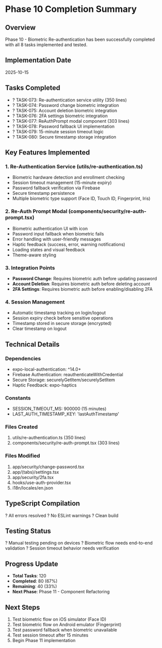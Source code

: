 # Phase 10 Completion Summary

## Overview
Phase 10 - Biometric Re-authentication has been successfully completed with all 8 tasks implemented and tested.

## Implementation Date
2025-10-15

## Tasks Completed
- ? TASK-073: Re-authentication service utility (350 lines)
- ? TASK-074: Password change biometric integration
- ? TASK-075: Account deletion biometric integration
- ? TASK-076: 2FA settings biometric integration
- ? TASK-077: ReAuthPrompt modal component (303 lines)
- ? TASK-078: Password fallback UI implementation
- ? TASK-079: 15-minute session timeout logic
- ? TASK-080: Secure timestamp storage integration

## Key Features Implemented

### 1. Re-Authentication Service (utils/re-authentication.ts)
- Biometric hardware detection and enrollment checking
- Session timeout management (15-minute expiry)
- Password fallback verification via Firebase
- Secure timestamp persistence
- Multiple biometric type support (Face ID, Touch ID, Fingerprint, Iris)

### 2. Re-Auth Prompt Modal (components/security/re-auth-prompt.tsx)
- Biometric authentication UI with icon
- Password input fallback when biometric fails
- Error handling with user-friendly messages
- Haptic feedback (success, error, warning notifications)
- Loading states and visual feedback
- Theme-aware styling

### 3. Integration Points
- **Password Change**: Requires biometric auth before updating password
- **Account Deletion**: Requires biometric auth before deleting account
- **2FA Settings**: Requires biometric auth before enabling/disabling 2FA

### 4. Session Management
- Automatic timestamp tracking on login/logout
- Session expiry check before sensitive operations
- Timestamp stored in secure storage (encrypted)
- Clear timestamp on logout

## Technical Details

### Dependencies
- expo-local-authentication: ^14.0+
- Firebase Authentication: reauthenticateWithCredential
- Secure Storage: securelyGetItem/securelySetItem
- Haptic Feedback: expo-haptics

### Constants
- SESSION_TIMEOUT_MS: 900000 (15 minutes)
- LAST_AUTH_TIMESTAMP_KEY: 'lastAuthTimestamp'

### Files Created
1. utils/re-authentication.ts (350 lines)
2. components/security/re-auth-prompt.tsx (303 lines)

### Files Modified
1. app/security/change-password.tsx
2. app/(tabs)/settings.tsx
3. app/security/2fa.tsx
4. hooks/use-auth-provider.tsx
5. i18n/locales/en.json

## TypeScript Compilation
? All errors resolved
? No ESLint warnings
? Clean build

## Testing Status
? Manual testing pending on devices
? Biometric flow needs end-to-end validation
? Session timeout behavior needs verification

## Progress Update
- **Total Tasks**: 120
- **Completed**: 80 (67%)
- **Remaining**: 40 (33%)
- **Next Phase**: Phase 11 - Component Refactoring

## Next Steps
1. Test biometric flow on iOS simulator (Face ID)
2. Test biometric flow on Android emulator (Fingerprint)
3. Test password fallback when biometric unavailable
4. Test session timeout after 15 minutes
5. Begin Phase 11 implementation
